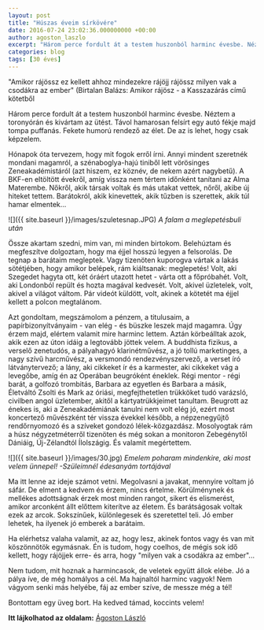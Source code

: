 ```yaml
---
layout: post
title: "Húszas éveim sírkövére"
date: 2016-07-24 23:02:36.000000000 +00:00
author: agoston_laszlo
excerpt: "Három perce fordult át a testem huszonból harminc évesbe. Néztem a toronyórán és kivártam az ütést. Távol hamarosan felsírt egy autó fékje majd tompa puffanás. Fekete humorú rendező az élet. De az is lehet, hogy csak képzelem. "
categories: blog
tags: [30 éves]
---
```

"Amikor rájössz
ez kellett ahhoz
mindezekre rájöjj
rájössz
milyen vak a csodákra az ember"
(Birtalan Balázs: Amikor rájösz - a Kasszazárás című kötetből

Három perce fordult át a testem huszonból harminc évesbe. Néztem a toronyórán és kivártam az ütést. Távol hamarosan felsírt egy autó fékje majd tompa puffanás. Fekete humorú rendező az élet. De az is lehet, hogy csak képzelem.

Hónapok óta tervezem, hogy mit fogok erről írni. Annyi mindent szeretnék mondani magamról, a szénaboglya-hajú tiniből lett vörösinges Zeneakadémistáról (azt hiszem, ez köznév, de nekem azért nagybetű). A BKF-en eltöltött évekről, amíg vissza nem tértem időnként tanítani az Alma Materembe. Nőkről, akik társak voltak és más utakat vettek, nőről, akibe új hiteket tettem. Barátokról, akik kinevettek, akik tűzben is szerettek, akik túl hamar elmentek...

![]({{ site.baseurl }}/images/szuletesnap.JPG)
_A falam a meglepetésbuli után_

Össze akartam szedni, mim van, mi minden birtokom. Belehúztam és megfeszítve dolgoztam, hogy ma éjjel hosszú legyen a felsorolás. De tegnap a barátaim megleptek. Vagy tizenöten kuporogva vártak a lakás sötétjében, hogy amikor belépek, rám kiáltsanak: meglepetés! Volt, aki Szegedet hagyta ott, két óráért utazott hetet - várta ott a főpróbahét. Volt, aki Londonból repült és hozta magával kedvesét. Volt, akivel üzletelek, volt, akivel a világot váltom. Pár videót küldött, volt, akinek a kötetét ma éjjel kellett a polcon megtalánom.

Azt gondoltam, megszámolom a pénzem, a titulusaim, a papírbizonyítványaim - van elég - és büszke leszek majd magamra. Úgy érzem majd, elértem valamit mire harminc lettem. Aztán körbeálltak azok, akik ezen az úton idáig a legtovább jöttek velem. A buddhista fizikus, a verselő zenetudós, a pályahagyó klarinétművész, a jó tollú marketinges, a nagy szívű harcművész, a versmondó rendezvényszervező, a verset író látványtervező; a lány, aki cikkeket ír és a karmester, aki cikkeket vág a levegőbe, amíg én az Operában beugróként éneklek. Régi mentor - régi barát, a golfozó trombitás, Barbara az egyetlen és Barbara a másik, Életváltó Zsolti és Mark az óriási, megfejthetetlen trükköket tudó varázsló, civilben angol üzletember, akitől a kártyatrükkjeimet tanultam. Beugrott az énekes is, aki a Zeneakadémiának tanulni nem volt elég jó, ezért most koncertező művészként tér vissza évekkel később, a népzenegyűjtő rendőrnyomozó és a szíveket gondozó lélek-közgazdász. Mosolyogtak rám a húsz négyzetméterről tizenöten és még sokan a monitoron Zebegénytől Dániáig, Új-Zélandtól Ílolszágig. És valamit megértettem.

![]({{ site.baseurl }}/images/30.jpg)
_Emelem poharam mindenkire, aki most velem ünnepel! -Szüleimnél édesanyám tortájával_

Ma itt lenne az ideje számot vetni. Megolvasni a javakat, mennyire voltam jó sáfár. De elment a kedvem és érzem, nincs értelme. Körülménynek és mellékes adottságnak érzek most minden rangot, sikert és elismerést, amikor arconként állt előttem kiterítve az életem. És barátságosak voltak ezek az arcok. Sokszínűek, különlegesek és szeretettel teli. Jó ember lehetek, ha ilyenek jó emberek a barátaim.

Ha elérhetsz valaha valamit, az az, hogy lesz, akinek fontos vagy és van mit köszönnötök egymásnak. Én is tudom, hogy coelhos, de mégis sok idő kellett, hogy rájöjjek erre- és arra, hogy "milyen vak a csodákra az ember"...

Nem tudom, mit hoznak a harmincasok, de veletek együtt állok elébe. Jó a pálya íve, de még homályos a cél. Ma hajnaltól harminc vagyok! Nem vágyom senki más helyébe, fáj az ember szíve, de messze még a tél!

Bontottam egy üveg bort. Ha kedved támad, koccints velem!

**Itt lájkolhatod az oldalam:**
[Ágoston László](https://www.facebook.com/agostonlaszloartist) 
